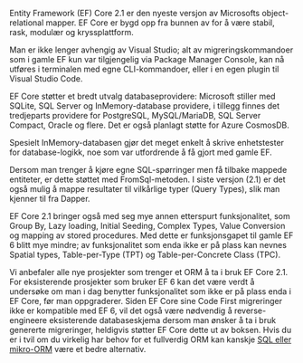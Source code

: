 Entity Framework (EF) Core 2.1 er den nyeste versjon av Microsofts object-relational mapper. EF Core er bygd opp fra bunnen av for å være stabil, rask, modulær og kryssplattform.

Man er ikke lenger avhengig av Visual Studio; alt av migreringskommandoer som i gamle EF kun var tilgjengelig via Package Manager Console, kan nå utføres i terminalen med egne CLI-kommandoer, eller i en egen plugin til Visual Studio Code.

EF Core støtter et bredt utvalg databaseprovidere: Microsoft stiller med SQLite, SQL Server og InMemory-database providere, i tillegg finnes det tredjeparts providere for PostgreSQL, MySQL/MariaDB, SQL Server Compact, Oracle og flere. Det er også planlagt støtte for Azure CosmosDB.

Spesielt InMemory-databasen gjør det meget enkelt å skrive enhetstester for database-logikk, noe som var utfordrende å få gjort med gamle EF.

Dersom man trenger å kjøre egne SQL-spørringer men få tilbake mappede entiteter, er dette støttet med FromSql-metoden. I siste versjon (2.1) er det også mulig å mappe resultater til vilkårlige typer (Query Types), slik man kjenner til fra Dapper.

EF Core 2.1 bringer også med seg mye annen etterspurt funksjonalitet, som Group By, Lazy loading, Initial Seeding, Complex Types, Value Conversion og mapping av stored procedures. Med dette er funksjonsgapet til gamle EF 6 blitt mye mindre; av funksjonalitet som enda ikke er på plass kan nevnes Spatial types, Table-per-Type (TPT) og Table-per-Concrete Class (TPC).

Vi anbefaler alle nye prosjekter som trenger et ORM å ta i bruk EF Core 2.1. For eksisterende prosjekter som bruker EF 6 kan det være verdt å undersøke om man i dag benytter funksjonalitet som ikke er på plass enda i EF Core, før man oppgraderer. Siden EF Core sine Code First migreringer ikke er kompatible med EF 6, vil det også være nødvendig å reverse-engineere eksisterende databaseskjema dersom man ønsker å ta i bruk genererte migreringer, heldigvis støtter EF Core dette ut av boksen. Hvis du er i tvil om du virkelig har behov for et fullverdig ORM kan kanskje [SQL eller mikro-ORM](https://radar.bekk.no/tech2018/sprak-og-rammeverk/sql-og-mikro-orm) være et bedre alternativ.